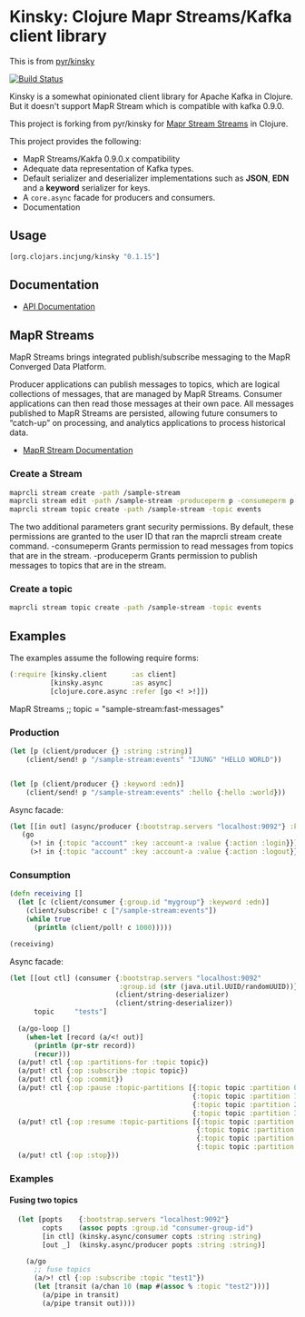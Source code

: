 Kinsky: Clojure Mapr Streams/Kafka client library
====================================
This is from [pyr/kinsky](http://https://github.com/pyr/kinsky)

[![Build Status](https://secure.travis-ci.org/pyr/kinsky.png)](http://travis-ci.org/pyr/kinsky)

Kinsky is a somewhat opinionated client library for Apache Kafka in Clojure.
But it doesn't support MapR Stream which is compatible with kafka 0.9.0.

This project is forking from pyr/kinsky for [Mapr Stream Streams](http://maprdocs.mapr.com/51/MapR_Streams/mapr_streams.html) in Clojure.

This project provides the following:

- MapR Streams/Kakfa 0.9.0.x compatibility
- Adequate data representation of Kafka types.
- Default serializer and deserializer implementations such as
  **JSON**, **EDN** and a **keyword** serializer for keys.
- A `core.async` facade for producers and consumers.
- Documentation

## Usage

```clojure
[org.clojars.incjung/kinsky "0.1.15"]
```

## Documentation

* [API Documentation](http://pyr.github.io/kinsky)

## MapR Streams
MapR Streams brings integrated publish/subscribe messaging to the MapR Converged Data Platform.

Producer applications can publish messages to topics, which are logical collections of messages, that are managed by MapR Streams. Consumer applications can then read those messages at their own pace. All messages published to MapR Streams are persisted, allowing future consumers to “catch-up” on processing, and analytics applications to process historical data.

* [MapR Stream Documentation](http://maprdocs.mapr.com/51/MapR_Streams/getting_started_with_mapr_streams.html)

### Create a Stream 
```bash 
maprcli stream create -path /sample-stream
maprcli stream edit -path /sample-stream -produceperm p -consumeperm p -topicperm p
maprcli stream topic create -path /sample-stream -topic events
```
The two additional parameters grant security permissions. By default, these permissions are granted to the user ID that ran the maprcli stream create command.
-consumeperm
Grants permission to read messages from topics that are in the stream.
-produceperm
Grants permission to publish messages to topics that are in the stream.

### Create a topic 
```bash 
maprcli stream topic create -path /sample-stream -topic events
```


## Examples

The examples assume the following require forms:

```clojure
(:require [kinsky.client      :as client]
          [kinsky.async       :as async]
          [clojure.core.async :refer [go <! >!]])
```

MapR Streams
;; topic = "sample-stream:fast-messages"

### Production

```clojure
(let [p (client/producer {} :string :string)]
    (client/send! p "/sample-stream:events" "IJUNG" "HELLO WORLD"))


(let [p (client/producer {} :keyword :edn)]
    (client/send! p "/sample-stream:events" :hello {:hello :world}))
```
Async facade:

```clojure
(let [[in out] (async/producer {:bootstrap.servers "localhost:9092"} :keyword :edn)]
   (go
     (>! in {:topic "account" :key :account-a :value {:action :login}})
     (>! in {:topic "account" :key :account-a :value {:action :logout}})))
```

### Consumption

```clojure
(defn receiving [] 
  (let [c (client/consumer {:group.id "mygroup"} :keyword :edn)]
    (client/subscribe! c ["/sample-stream:events"])
    (while true
      (println (client/poll! c 1000)))))

(receiving)
```

Async facade:

```clojure
(let [[out ctl] (consumer {:bootstrap.servers "localhost:9092"
                           :group.id (str (java.util.UUID/randomUUID))}
                          (client/string-deserializer)
                          (client/string-deserializer))
      topic     "tests"]
						  
  (a/go-loop []
    (when-let [record (a/<! out)]
      (println (pr-str record))
      (recur)))
  (a/put! ctl {:op :partitions-for :topic topic})
  (a/put! ctl {:op :subscribe :topic topic})
  (a/put! ctl {:op :commit})
  (a/put! ctl {:op :pause :topic-partitions [{:topic topic :partition 0}
                                             {:topic topic :partition 1}
                                             {:topic topic :partition 2}
                                             {:topic topic :partition 3}]})
  (a/put! ctl {:op :resume :topic-partitions [{:topic topic :partition 0}
                                              {:topic topic :partition 1}
                                              {:topic topic :partition 2}
                                              {:topic topic :partition 3}]})
  (a/put! ctl {:op :stop}))
```

### Examples

#### Fusing two topics

```clojure
  (let [popts    {:bootstrap.servers "localhost:9092"}
        copts    (assoc popts :group.id "consumer-group-id")
        [in ctl] (kinsky.async/consumer copts :string :string)
        [out _]  (kinsky.async/producer popts :string :string)]

    (a/go
      ;; fuse topics
	  (a/>! ctl {:op :subscribe :topic "test1"})
      (let [transit (a/chan 10 (map #(assoc % :topic "test2")))]
        (a/pipe in transit)
        (a/pipe transit out))))
```
